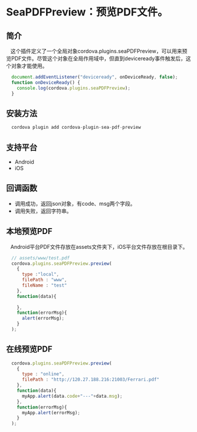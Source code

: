 # SeaPDFPreview：预览PDF文件。
## 简介
   这个插件定义了一个全局对象cordova.plugins.seaPDFPreview，可以用来预览PDF文件。尽管这个对象在全局作用域中，但直到deviceready事件触发后，这个对象才能使用。
```javascript
  document.addEventListener("deviceready", onDeviceReady, false);
  function onDeviceReady() {
    console.log(cordova.plugins.seaPDFPreview);
  }
```
## 安装方法
```javascript
  cordova plugin add cordova-plugin-sea-pdf-preview
```
## 支持平台
* Android
* iOS

## 回调函数
* 调用成功，返回json对象，有code、msg两个字段。
* 调用失败，返回字符串。

## 本地预览PDF
   Android平台PDF文件存放在assets文件夹下，iOS平台文件存放在根目录下。
```javascript
  // assets/www/test.pdf
  cordova.plugins.seaPDFPreview.preview(
    {
      type :"local",
      filePath : "www",
      fileName : "test"
    },
    function(data){
      
    },
    function(errorMsg){
      alert(errorMsg);
    }
  );
```
## 在线预览PDF
```javascript
  cordova.plugins.seaPDFPreview.preview(
    {
      type : "online",
      filePath : "http://120.27.188.216:21003/Ferrari.pdf"
    },
    function(data){
      myApp.alert(data.code+"---"+data.msg);
    },
    function(errorMsg){
      myApp.alert(errorMsg);
    }
  );
```
